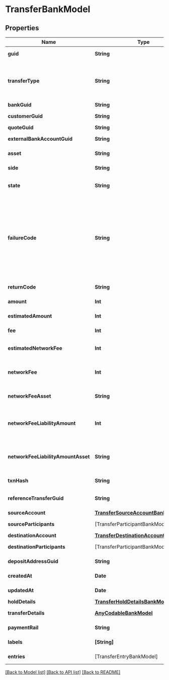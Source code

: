 # TransferBankModel

## Properties
Name | Type | Description | Notes
------------ | ------------- | ------------- | -------------
**guid** | **String** | Auto-generated unique identifier for the transfer. | [optional] 
**transferType** | **String** | The type of transfer; one of funding, book, crypto, instant_funding, funding_return, crypto_return, loss_recovery, inter_account, lightning, or instant_funding_return. | [optional] 
**bankGuid** | **String** | The associated bank&#39;s identifier. | [optional] 
**customerGuid** | **String** | The associated customer&#39;s identifier. | [optional] 
**quoteGuid** | **String** | The associated quote&#39;s identifier. | [optional] 
**externalBankAccountGuid** | **String** | The associated external bank account&#39;s identifier. | [optional] 
**asset** | **String** | The asset the transfer is related to, e.g., USD. | [optional] 
**side** | **String** | The direction of the quote; one of deposit or withdrawal. | [optional] 
**state** | **String** | The state of the transfer; one of storing, pending, reviewing, completed, or failed. | [optional] 
**failureCode** | **String** | The failure code for failed transfers; one of non_sufficient_funds, refresh_required, party_name_invalid, payment_rail_invalid, compliance_rejection, cancelled, reversed, limit_exceeded, network_fee_too_low, amount_too_low, internal_error, invalid_address, invalid_destination, customer_action_required, or external_vendor_error. | [optional] 
**returnCode** | **String** | The return code for reversed transfers | [optional] 
**amount** | **Int** | The actual amount in base units of the asset. | [optional] 
**estimatedAmount** | **Int** | The estimated amount in base units of the asset. | [optional] 
**fee** | **Int** | The fee associated with the transfer. | [optional] 
**estimatedNetworkFee** | **Int** | The estimated network fee in base units of network_fee_asset. Only present on &#x60;crypto&#x60; transfers. | [optional] 
**networkFee** | **Int** | The actual network fee in base units of network_fee_asset. Only present on &#x60;crypto&#x60; transfers that have successfully completed. | [optional] 
**networkFeeAsset** | **String** | The asset code of the network fee. Only present on &#x60;crypto&#x60; transfers that have successfully completed. | [optional] 
**networkFeeLiabilityAmount** | **Int** | The equivalent fiat network fee in base units of network_fee_liability_amount_asset. Only present on &#x60;crypto&#x60; transfers that have successfully completed. | [optional] 
**networkFeeLiabilityAmountAsset** | **String** | The fiat asset the network_fee_liability_amount is denominated in. Only present on &#x60;crypto&#x60; transfers that have successfully completed. | [optional] 
**txnHash** | **String** | The hash of the blockchain transaction | [optional] 
**referenceTransferGuid** | **String** | The guid of the related transfer. Only present on return type transfers. | [optional] 
**sourceAccount** | [**TransferSourceAccountBankModel**](TransferSourceAccountBankModel.md) |  | [optional] 
**sourceParticipants** | [TransferParticipantBankModel] | The participants in the source account. | [optional] 
**destinationAccount** | [**TransferDestinationAccountBankModel**](TransferDestinationAccountBankModel.md) |  | [optional] 
**destinationParticipants** | [TransferParticipantBankModel] | The participants in the source account. | [optional] 
**depositAddressGuid** | **String** | The guid of the deposit address. Only present on crypto deposits. | [optional] 
**createdAt** | **Date** | ISO8601 datetime the record was created at. | [optional] 
**updatedAt** | **Date** | ISO8601 datetime the record was last updated at. | [optional] 
**holdDetails** | [**TransferHoldDetailsBankModel**](TransferHoldDetailsBankModel.md) |  | [optional] 
**transferDetails** | [**AnyCodableBankModel**](.md) | The raw details on the transfer from the bank. | [optional] 
**paymentRail** | **String** | The rail the payment was done on. One of: ach, eft, wire, rtp | [optional] 
**labels** | **[String]** | The labels associated with the transfer. | [optional] 
**entries** | [TransferEntryBankModel] | Transfer entries associated with the batch transfer | [optional] 

[[Back to Model list]](../README.md#documentation-for-models) [[Back to API list]](../README.md#documentation-for-api-endpoints) [[Back to README]](../README.md)


